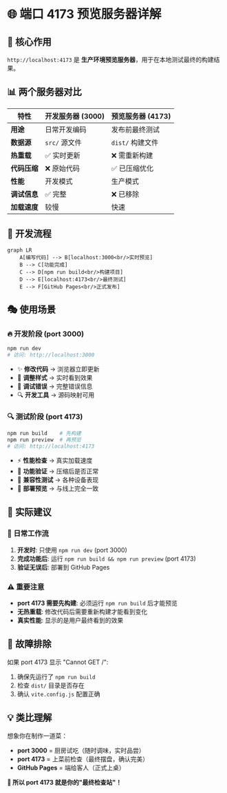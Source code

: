 # 🌐 端口 4173 预览服务器详解

## 🎯 **核心作用**

`http://localhost:4173` 是 **生产环境预览服务器**，用于在本地测试最终的构建结果。

## 📊 **两个服务器对比**

| 特性 | 开发服务器 (3000) | 预览服务器 (4173) |
|------|------------------|------------------|
| **用途** | 日常开发编码 | 发布前最终测试 |
| **数据源** | `src/` 源文件 | `dist/` 构建文件 |
| **热重载** | ✅ 实时更新 | ❌ 需重新构建 |
| **代码压缩** | ❌ 原始代码 | ✅ 已压缩优化 |
| **性能** | 开发模式 | 生产模式 |
| **调试信息** | ✅ 完整 | ❌ 已移除 |
| **加载速度** | 较慢 | 快速 |

## 🔄 **开发流程**

```mermaid
graph LR
    A[编写代码] --> B[localhost:3000<br/>实时预览]
    B --> C[功能完成]
    C --> D[npm run build<br/>构建项目]
    D --> E[localhost:4173<br/>最终测试]
    E --> F[GitHub Pages<br/>正式发布]
```

## 🎭 **使用场景**

### 🔥 **开发阶段 (port 3000)**
```bash
npm run dev
# 访问: http://localhost:3000
```
- ✨ **修改代码** → 浏览器立即更新
- 🎨 **调整样式** → 实时看到效果  
- 🐛 **调试错误** → 完整错误信息
- 🔍 **开发工具** → 源码映射可用

### 🔍 **测试阶段 (port 4173)**
```bash
npm run build    # 先构建
npm run preview  # 再预览
# 访问: http://localhost:4173
```
- ⚡ **性能检查** → 真实加载速度
- 🎯 **功能验证** → 压缩后是否正常
- 📱 **兼容性测试** → 各种设备表现
- 🚀 **部署预览** → 与线上完全一致

## 🎯 **实际建议**

### 📅 **日常工作流**
1. **开发时**: 只使用 `npm run dev` (port 3000)
2. **完成功能后**: 运行 `npm run build && npm run preview` (port 4173)
3. **验证无误后**: 部署到 GitHub Pages

### ⚠️ **重要注意**
- **port 4173 需要先构建**: 必须运行 `npm run build` 后才能预览
- **无热重载**: 修改代码后需要重新构建才能看到变化
- **真实性能**: 显示的是用户最终看到的效果

## 🔧 **故障排除**

如果 port 4173 显示 "Cannot GET /":
1. 确保先运行了 `npm run build`
2. 检查 `dist/` 目录是否存在
3. 确认 `vite.config.js` 配置正确

## 💡 **类比理解**

想象你在制作一道菜：

- **port 3000** = 厨房试吃（随时调味，实时品尝）
- **port 4173** = 上菜前检查（最终摆盘，确认完美）  
- **GitHub Pages** = 端给客人（正式上桌）

**🎉 所以 port 4173 就是你的"最终检查站"！**
